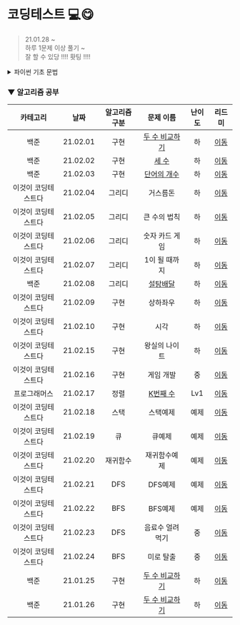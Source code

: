 # 코딩테스트 💻😋
> 21.01.28 ~  
> 하루 1문제 이상 풀기 ~  
> 잘 할 수 있당 !!!! 홧팅 !!!!  

<details>
<summary>파이썬 기초 문법</summary>
<div markdown="1">       

| 카테고리 | 날짜 | 알고리즘 구분 | 문제 이름 | 난이도 | 리드미 |  
| :----------: | :----------: | :----------: | :----------: | :----------: | :----------: | 
| 백준 | 21.01.28 | 수학/사칙연산 | [곱셈](https://www.acmicpc.net/problem/2588) | 하 | [이동](./Baekjoon/readme/곱셈.md) |
| 백준 | 21.01.29 | 수학/사칙연산 | [알람 시계](https://www.acmicpc.net/problem/2884) | 하 | [이동](./Baekjoon/readme/알람시계.md) |
| 백준 | 21.01.30 | 수학/구현 | [합](https://www.acmicpc.net/problem/8393) | 하 | [이동](./Baekjoon/readme/합.md) |
| 백준 | 21.01.31 | 수학/사칙연산/구현 | [A+B](https://www.acmicpc.net/problem/10950) | 하 | [이동](./Baekjoon/readme/A+B.md) |

</div>
</details>


### ▼ 알고리즘 공부

| 카테고리 | 날짜 | 알고리즘 구분 | 문제 이름 | 난이도 | 리드미 |  
| :----------: | :----------: | :----------: | :----------: | :----------: | :----------: | 
| 백준 | 21.02.01 | 구현 | [두 수 비교하기](https://www.acmicpc.net/problem/1330) | 하 | [이동](./Baekjoon/readme/두수비교하기.md) |
| 백준 | 21.02.02 | 구현 | [세 수](https://www.acmicpc.net/problem/10817) | 하 | [이동](./Baekjoon/readme/세수.md) |
| 백준 | 21.02.03 | 구현 | [단어의 개수](https://www.acmicpc.net/problem/1152) | 하 | [이동](./Baekjoon/readme/단어의개수.md) |
| 이것이 코딩테스트다 | 21.02.04 | 그리디 | 거스름돈 | 하 | [이동](./book/readme/거스름돈.md) |
| 이것이 코딩테스트다 | 21.02.05 | 그리디 | 큰 수의 법칙 | 하 | [이동](./book/readme/큰수의법칙.md) |
| 이것이 코딩테스트다 | 21.02.06 | 그리디 | 숫자 카드 게임 | 하 | [이동](./book/readme/숫자카드게임.md) |
| 이것이 코딩테스트다 | 21.02.07 | 그리디 | 1이 될 때까지 | 하 | [이동](./book/readme/1이될때까지.md) |
| 백준 | 21.02.08 | 그리디 | [설탕배달](https://www.acmicpc.net/problem/2839) | 하 | [이동](./Baekjoon/readme/설탕배달.md) |
| 이것이 코딩테스트다 | 21.02.09 | 구현 | 상하좌우 | 하 | [이동](./book/readme/상하좌우.md) |
| 이것이 코딩테스트다 | 21.02.10 | 구현 | 시각 | 하 | [이동](./book/readme/시각.md) |
| 이것이 코딩테스트다 | 21.02.15 | 구현 | 왕실의 나이트 | 하 | [이동](./book/readme/왕실의나이트.md) |
| 이것이 코딩테스트다 | 21.02.16 | 구현 | 게임 개발 | 중 | [이동](./book/readme/게임개발.md) |
| 프로그래머스 | 21.02.17 | 정렬 | [K번째 수](https://programmers.co.kr/learn/courses/30/lessons/42748?language=python3) | Lv1 | [이동](./Programmers/readme/K번째수.md) |
| 이것이 코딩테스트다 | 21.02.18 | 스택 | 스택예제 | 예제 | [이동](./book/readme/스택예제.md) |
| 이것이 코딩테스트다 | 21.02.19 | 큐 | 큐예제 | 예제 | [이동](./book/readme/큐예제.md) |
| 이것이 코딩테스트다 | 21.02.20 | 재귀함수 | 재귀함수예제 | 예제 | [이동](./book/readme/재귀함수예제.md) |
| 이것이 코딩테스트다 | 21.02.21 | DFS | DFS예제 | 예제 | [이동](./book/readme/DFS예제.md) |
| 이것이 코딩테스트다 | 21.02.22 | BFS | BFS예제 | 예제 | [이동](./book/readme/BFS예제.md) |
| 이것이 코딩테스트다 | 21.02.23 | DFS | 음료수 얼려 먹기 | 중 | [이동](./book/readme/음료수얼려먹기.md) |
| 이것이 코딩테스트다 | 21.02.24 | BFS | 미로 탈출 | 중 | [이동](./book/readme/미로탈출.md) |
| 백준 | 21.01.25 | 구현 | [두 수 비교하기](https://www.acmicpc.net/problem/1330) | 하 | [이동](./Baekjoon/readme/두수비교하기.md) |
| 백준 | 21.01.26 | 구현 | [두 수 비교하기](https://www.acmicpc.net/problem/1330) | 하 | [이동](./Baekjoon/readme/두수비교하기.md) |




